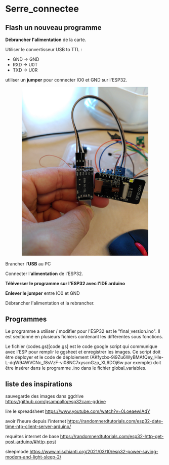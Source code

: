 # Serre_connectee

## Flash un nouveau programme 

**Débrancher l'alimentation** de la carte.

Utiliser le convertisseur USB to TTL : 
- GND -> GND
- RXD -> U0T
- TXD -> U0R

utiliser un **jumper** pour connecter IO0 et GND sur l'ESP32.

<div align="center">
<img src="./images/televerser.jpg" width="400">
</div>

Brancher l'**USB** au PC

Connecter l'**alimentation** de l'ESP32.

**Téléverser le programme sur l'ESP32 avec l'IDE arduino**

**Enlever le jumper** entre IO0 et GND

Débrancher l'alimentation et la rebrancher.

## Programmes

Le programme a utiliser / modifier pour l'ESP32 est le "final_version.ino". Il est sectionné en plusieurs fichiers contenant les différentes sous fonctions.

Le fichier (codes.gs)[code.gs] est le code google script qui communique avec l'ESP pour remplir le ggsheet et enregistrer les images. Ce script doit être déployer et le code de déploiement (AKfycbx-9i9Zu6WyBMAfQey_Hle-L-dqW94WVCNc_f8sVzF-vi08NC7xyscnGzp_XL6DOj6w par exemple) doit être insérer dans le programme .ino dans le fichier global_variables.


## liste des inspirations

sauvegarde des images dans ggdrive
https://github.com/gsampallo/esp32cam-gdrive

lire le spreadsheet
https://www.youtube.com/watch?v=0LoeaewIAdY

avoir l'heure depuis l'internet
https://randomnerdtutorials.com/esp32-date-time-ntp-client-server-arduino/

requêtes internet de base
https://randomnerdtutorials.com/esp32-http-get-post-arduino/#http-post

sleepmode
https://www.mischianti.org/2021/03/10/esp32-power-saving-modem-and-light-sleep-2/





